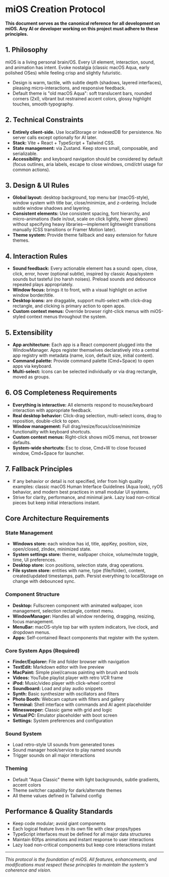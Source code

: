 # miOS Creation Protocol

**This document serves as the canonical reference for all development on miOS. Any AI or developer working on this project must adhere to these principles.**

## 1. Philosophy

miOS is a living personal brain/OS. Every UI element, interaction, sound, and animation has intent. Evoke nostalgia (classic macOS Aqua, early polished OSes) while feeling crisp and slightly futuristic.

- Design is warm, tactile, with subtle depth (shadows, layered interfaces), pleasing micro-interactions, and responsive feedback.
- Default theme is "old macOS Aqua": soft translucent bars, rounded corners (2xl), vibrant but restrained accent colors, glossy highlight touches, smooth typography.

## 2. Technical Constraints

- **Entirely client-side.** Use localStorage or indexedDB for persistence. No server calls except optionally for AI later.
- **Stack:** Vite + React + TypeScript + Tailwind CSS.
- **State management:** via Zustand. Keep stores small, composable, and serializable.
- **Accessibility:** and keyboard navigation should be considered by default (focus outlines, aria labels, escape to close windows, cmd/ctrl usage for common actions).

## 3. Design & UI Rules

- **Global layout:** desktop background, top menu bar (macOS-style), window system with title bar, close/minimize, and z-ordering. Include subtle window shadows and layering.
- **Consistent elements:** Use consistent spacing, font hierarchy, and micro-animations (fade in/out, scale on click lightly, hover glows) without specifying heavy libraries—implement lightweight transitions manually (CSS transitions or Framer Motion later).
- **Theme system:** Provide theme fallback and easy extension for future themes.

## 4. Interaction Rules

- **Sound feedback:** Every actionable element has a sound: open, close, click, error, hover (optional subtle), inspired by classic Aqua/system sounds but tasteful (no harsh noises). Preload sounds and debounce repeated plays appropriately.
- **Window focus:** brings it to front, with a visual highlight on active window border/title.
- **Desktop icons:** are draggable, support multi-select with click-drag rectangle, and clicking is primary action to open apps.
- **Custom context menus:** Override browser right-click menus with miOS-styled context menus throughout the system.

## 5. Extensibility

- **App architecture:** Each app is a React component plugged into the WindowManager. Apps register themselves declaratively into a central app registry with metadata (name, icon, default size, initial content).
- **Command palette:** Provide command palette (Cmd+Space) to open apps via keyboard.
- **Multi-select:** Icons can be selected individually or via drag rectangle, moved as groups.

## 6. OS Completeness Requirements

- **Everything is interactive:** All elements respond to mouse/keyboard interaction with appropriate feedback.
- **Real desktop behavior:** Click-drag selection, multi-select icons, drag to reposition, double-click to open.
- **Window management:** Full drag/resize/focus/close/minimize functionality with keyboard shortcuts.
- **Custom context menus:** Right-click shows miOS menus, not browser defaults.
- **System-wide shortcuts:** Esc to close, Cmd+W to close focused window, Cmd+Space for launcher.

## 7. Fallback Principles

- If any behavior or detail is not specified, infer from high quality examples: classic macOS Human Interface Guidelines (Aqua look), ryOS behavior, and modern best practices in small modular UI systems.
- Strive for clarity, performance, and minimal jank. Lazy load non-critical pieces but keep initial interactions instant.

## Core Architecture Requirements

### State Management
- **Windows store:** each window has id, title, appKey, position, size, open/closed, zIndex, minimized state.
- **System settings store:** theme, wallpaper choice, volume/mute toggle, time, UI preferences.
- **Desktop store:** icon positions, selection state, drag operations.
- **File system store:** entities with name, type (file/folder), content, created/updated timestamps, path. Persist everything to localStorage on change with debounced sync.

### Component Structure
- **Desktop:** Fullscreen component with animated wallpaper, icon management, selection rectangle, context menu.
- **WindowManager:** Handles all window rendering, dragging, resizing, focus management.
- **MenuBar:** macOS-style top bar with system indicators, live clock, and dropdown menus.
- **Apps:** Self-contained React components that register with the system.

### Core System Apps (Required)
- **Finder/Explorer:** File and folder browser with navigation
- **TextEdit:** Markdown editor with live preview
- **MacPaint:** Simple pixel/canvas painting with brush and tools
- **Videos:** YouTube playlist player with retro VCR frame
- **iPod:** Music/video player with click-wheel control
- **Soundboard:** Load and play audio snippets
- **Synth:** Basic synthesizer with oscillators and filters
- **Photo Booth:** Webcam capture with filters and gallery
- **Terminal:** Shell interface with commands and AI agent placeholder
- **Minesweeper:** Classic game with grid and logic
- **Virtual PC:** Emulator placeholder with boot screen
- **Settings:** System preferences and configuration

### Sound System
- Load retro-style UI sounds from generated tones
- Sound manager hook/service to play named sounds
- Trigger sounds on all major interactions

### Theming
- Default "Aqua Classic" theme with light backgrounds, subtle gradients, accent colors
- Theme switcher capability for dark/alternate themes
- All theme values defined in Tailwind config

## Performance & Quality Standards

- Keep code modular; avoid giant components
- Each logical feature lives in its own file with clear props/types
- TypeScript interfaces must be defined for all major data structures
- Maintain 60fps animations and instant response to user interactions
- Lazy load non-critical components but keep core interactions instant

---

*This protocol is the foundation of miOS. All features, enhancements, and modifications must respect these principles to maintain the system's coherence and vision.*